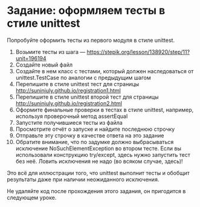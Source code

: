 # Задание: оформляем тесты в стиле unittest 

Попробуйте оформить тесты из первого модуля в стиле unittest.

1. Возьмите тесты из шага — https://stepik.org/lesson/138920/step/11?unit=196194
2. Создайте новый файл
3. Создайте в нем класс с тестами, который должен наследоваться от unittest.TestCase по аналогии с предыдущим шагом
4. Перепишите в стиле unittest тест для страницы http://suninjuly.github.io/registration1.html
5. Перепишите в стиле unittest второй тест для страницы http://suninjuly.github.io/registration2.html
6. Оформите финальные проверки в тестах в стиле unittest, например, используя проверочный метод assertEqual
7. Запустите получившиеся тесты из файла 
8. Просмотрите отчёт о запуске и найдите последнюю строчку 
9. Отправьте эту строчку в качестве ответа на это задание 
10. Обратите внимание, что по задумке должно выбрасываться исключение NoSuchElementException во втором тесте. Если вы использовали конструкцию try/except, здесь нужно запустить тест без неё. Ловить исключения не надо (во всяком случае, здесь)!

Это всё для иллюстрации того, что unittest выполнит тесты и обобщит результаты даже при наличии неожиданного исключения. 

Не удаляйте код после прохождения этого задания, он пригодится в следующем уроке. 